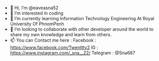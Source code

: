 - 👋 Hi, I’m @eaveasna52
- 👀 I’m interested in coding
- 🌱 I’m currently learning Information Technology Engineering At Royal University Of PhnomPenh
- 💞️ I’m looking to collaborate with other developer around the world to share my own knowledge and learn from others.
- 📫 You can Contact me here :
Facebook : https://www.facebook.com/Twenttty2 
IG : https://www.instagram.com/_sna__22/
Telegram : @Sna687

